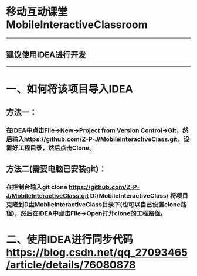 # 移动互动课堂MobileInteractiveClassroom

----------------------------------
## 建议使用IDEA进行开发
----------------------------------

# 一、如何将该项目导入IDEA
## 方法一：
### 在IDEA中点击File->New->Project from Version Control->Git，然后输入https://github.com/Z-P-J/MobileInteractiveClass.git，设置好工程目录，然后点击Clone。

## 方法二(需要电脑已安装git)：
### 在控制台输入git clone https://github.com/Z-P-J/MobileInteractiveClass.git D:/MobileInteractiveClass/ 将项目克隆到D盘MobileInteractiveClass目录下(也可以自己设置clone路径)，然后在IDEA中点击File->Open打开clone的工程路径。

# 二、使用IDEA进行同步代码 https://blog.csdn.net/qq_27093465/article/details/76080878
